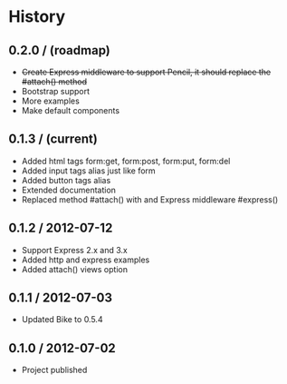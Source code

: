 # History

0.2.0 / (roadmap)
------------------

  * ~~Create Express middleware to support Pencil, it should replace the #attach() method~~
  * Bootstrap support
  * More examples
  * Make default components

0.1.3 / (current)
------------------

  * Added html tags form:get, form:post, form:put, form:del
  * Added input tags alias just like form
  * Added button tags alias
  * Extended documentation
  * Replaced method #attach() with and Express middleware #express()

0.1.2 / 2012-07-12
------------------

  * Support Express 2.x and 3.x
  * Added http and express examples
  * Added attach() views option

0.1.1 / 2012-07-03
------------------

  * Updated Bike to 0.5.4

0.1.0 / 2012-07-02
------------------

  * Project published